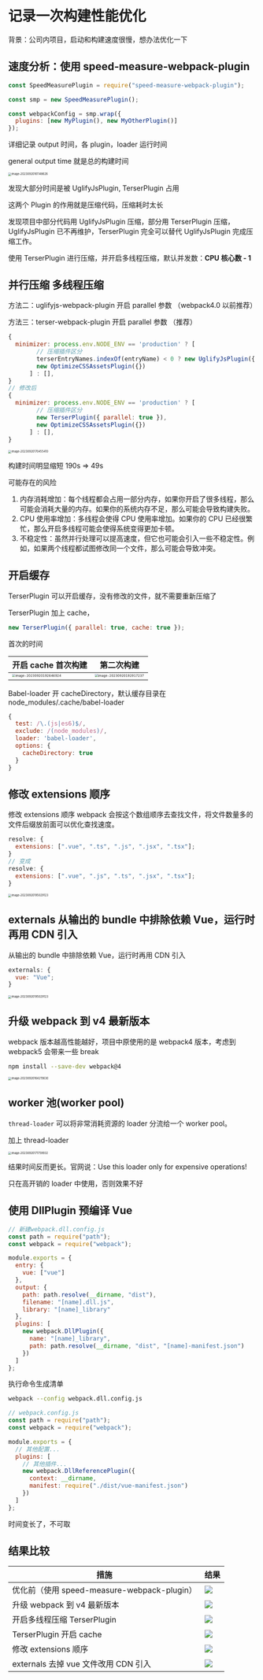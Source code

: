 # 记录一次构建性能优化

背景：公司内项目，启动和构建速度很慢，想办法优化一下

## 速度分析：使用 speed-measure-webpack-plugin

```js
const SpeedMeasurePlugin = require("speed-measure-webpack-plugin");

const smp = new SpeedMeasurePlugin();

const webpackConfig = smp.wrap({
  plugins: [new MyPlugin(), new MyOtherPlugin()]
});
```

详细记录 output 时间，各 plugin，loader 运行时间

general output time 就是总的构建时间

<img src="./image/image-20230920161148626.png" alt="image-20230920161148626" style="zoom: 40%;" />

发现大部分时间是被 UglifyJsPlugin, TerserPlugin 占用

这两个 Plugin 的作用就是压缩代码，压缩耗时太长

发现项目中部分代码用 UglifyJsPlugin 压缩，部分用 TerserPlugin 压缩，UglifyJsPlugin 已不再维护，TerserPlugin 完全可以替代 UglifyJsPlugin 完成压缩工作。

使用 TerserPlugin 进行压缩，并开启多线程压缩，默认并发数：**CPU 核心数 - 1**

## 并行压缩 多线程压缩

方法二：uglifyjs-webpack-plugin 开启 parallel 参数 （webpack4.0 以前推荐）

方法三：terser-webpack-plugin 开启 parallel 参数 （推荐）

```js
{
  minimizer: process.env.NODE_ENV == 'production' ? [
        // 压缩插件区分
        terserEntryNames.indexOf(entryName) < 0 ? new UglifyJsPlugin({ parallel: false }) : new TerserPlugin(),
        new OptimizeCSSAssetsPlugin({})
      ] : [],
}
// 修改后
{
  minimizer: process.env.NODE_ENV == 'production' ? [
        // 压缩插件区分
        new TerserPlugin({ parallel: true }),
        new OptimizeCSSAssetsPlugin({})
      ] : [],
}
```

<img src="./image/image-20230920170455410.png" alt="image-20230920170455410" style="zoom: 40%;" />

构建时间明显缩短 190s => 49s

可能存在的风险

1. 内存消耗增加：每个线程都会占用一部分内存，如果你开启了很多线程，那么可能会消耗大量的内存。如果你的系统内存不足，那么可能会导致构建失败。
2. CPU 使用率增加：多线程会使得 CPU 使用率增加。如果你的 CPU 已经很繁忙，那么开启多线程可能会使得系统变得更加卡顿。
3. 不稳定性：虽然并行处理可以提高速度，但它也可能会引入一些不稳定性。例如，如果两个线程都试图修改同一个文件，那么可能会导致冲突。

## 开启缓存

TerserPlugin 可以开启缓存，没有修改的文件，就不需要重新压缩了

TerserPlugin 加上 cache，

```js
new TerserPlugin({ parallel: true, cache: true });
```

首次的时间

| 开启 cache 首次构建 | 第二次构建 |
| --- | --- |
| <img src="./image/image-20230920192646924.png" alt="image-20230920192646924" style="zoom:40%;" /> | <img src="./image/image-20230920192917237.png" alt="image-20230920192917237" style="zoom:40%;" /> |

Babel-loader 开 cacheDirectory，默认缓存目录在 node_modules/.cache/babel-loader

```js
{
  test: /\.(js|es6)$/,
  exclude: /(node_modules)/,
  loader: 'babel-loader',
  options: {
    cacheDirectory: true
  }
}
```

## 修改 extensions 顺序

修改 extensions 顺序 webpack 会按这个数组顺序去查找文件，将文件数量多的文件后缀放前面可以优化查找速度。

```js
resolve: {
  extensions: [".vue", ".ts", ".js", ".jsx", ".tsx"];
}
// 变成
resolve: {
  extensions: [".vue", ".js", ".ts", ".jsx", ".tsx"];
}
```

<img src="./image/1695214675907.png" alt="image-20230920195029123" style="zoom:40%;" />

## externals 从输出的 bundle 中排除依赖 Vue，运行时再用 CDN 引入

从输出的 bundle 中排除依赖 Vue，运行时再用 CDN 引入

```js
externals: {
  vue: "Vue";
}
```

<img src="./image/1695218746519.png" alt="image-20230920195029123" style="zoom:40%;" />

## 升级 webpack 到 v4 最新版本

webpack 版本越高性能越好，项目中原使用的是 webpack4 版本，考虑到 webpack5 会带来一些 break

```bash
npm install --save-dev webpack@4
```

<img src="./image/image-20230920164215630.png" alt="image-20230920164215630" style="zoom:40%;" />

## worker 池(worker pool)

`thread-loader` 可以将非常消耗资源的 loader 分流给一个 worker pool。

加上 thread-loader

<img src="./image/image-20230920171759932.png" alt="image-20230920171759932" style="zoom:40%;" />

结果时间反而更长。官网说：Use this loader only for expensive operations!

只在高开销的 loader 中使用，否则效果不好

## 使用 DllPlugin 预编译 Vue

```js
// 新建webpack.dll.config.js
const path = require("path");
const webpack = require("webpack");

module.exports = {
  entry: {
    vue: ["vue"]
  },
  output: {
    path: path.resolve(__dirname, "dist"),
    filename: "[name].dll.js",
    library: "[name]_library"
  },
  plugins: [
    new webpack.DllPlugin({
      name: "[name]_library",
      path: path.resolve(__dirname, "dist", "[name]-manifest.json")
    })
  ]
};
```

执行命令生成清单

```bash
webpack --config webpack.dll.config.js
```

```js
// webpack.config.js
const path = require("path");
const webpack = require("webpack");

module.exports = {
  // 其他配置...
  plugins: [
    // 其他插件...
    new webpack.DllReferencePlugin({
      context: __dirname,
      manifest: require("./dist/vue-manifest.json")
    })
  ]
};
```

时间变长了，不可取

## 结果比较

| 措施                                        | 结果               |
| ------------------------------------------- | ------------------ |
| 优化前（使用 speed-measure-webpack-plugin） | ![](./image/1.png) |
| 升级 webpack 到 v4 最新版本                 | ![](./image/2.png) |
| 开启多线程压缩 TerserPlugin                 | ![](./image/3.png) |
| TerserPlugin 开启 cache                     | ![](./image/4.png) |
| 修改 extensions 顺序                        | ![](./image/5.png) |
| externals 去掉 vue 文件改用 CDN 引入        | ![](./image/6.png) |
